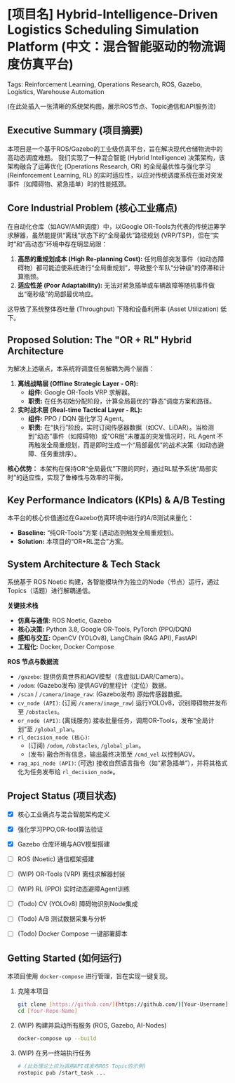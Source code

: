 # [项目名] Hybrid-Intelligence-Driven Logistics Scheduling Simulation Platform (中文：混合智能驱动的物流调度仿真平台)
Tags: Reinforcement Learning, Operations Research, ROS, Gazebo, Logistics, Warehouse Automation

(在此处插入一张清晰的系统架构图，展示ROS节点、Topic通信和API服务流)

## Executive Summary (项目摘要)

本项目是一个基于ROS/Gazebo的工业级仿真平台，旨在解决现代仓储物流中的高动态调度难题。
我们实现了一种混合智能 (Hybrid Intelligence) 决策架构，该架构融合了运筹优化 (Operations Research, OR) 的全局最优性与强化学习 (Reinforcement Learning, RL) 的实时适应性，以应对传统调度系统在面对突发事件（如障碍物、紧急插单）时的性能瓶颈。

## Core Industrial Problem (核心工业痛点)

在自动化仓库（如AGV/AMR调度）中，以Google OR-Tools为代表的传统运筹学求解器，虽然能提供“离线”状态下的“全局最优”路径规划 (VRP/TSP)，但在“实时”和“高动态”环境中存在明显局限：

1.  **高昂的重规划成本 (High Re-planning Cost):** 任何局部突发事件（如动态障碍物）都可能迫使系统进行“全局重规划”，导致整个车队“分钟级”的停滞和计算瓶颈。
2.  **适应性差 (Poor Adaptability):** 无法对紧急插单或车辆故障等随机事件做出“毫秒级”的局部最优响应。

这导致了系统整体吞吐量 (Throughput) 下降和设备利用率 (Asset Utilization) 低下。

## Proposed Solution: The "OR + RL" Hybrid Architecture

为解决上述痛点，本系统将调度任务解耦为两个层面：

1.  **离线战略层 (Offline Strategic Layer - OR):**
    * **组件:** Google OR-Tools VRP 求解器。
    * **职责:** 在任务初始分配阶段，计算全局最优的“静态”调度方案和路径。
2.  **实时战术层 (Real-time Tactical Layer - RL):**
    * **组件:** PPO / DQN 强化学习 Agent。
    * **职责:** 在“执行”阶段，实时订阅传感器数据（如CV、LiDAR）。当检测到“动态”事件（如障碍物）或“OR层”未覆盖的突发情况时，RL Agent 不再触发全局重规划，而是即时生成一个“局部最优”的战术决策（如动态避障、任务重排序）。

**核心优势：** 本架构在保持OR“全局最优”下限的同时，通过RL赋予系统“局部实时”的适应性，实现了鲁棒性与效率的平衡。

## Key Performance Indicators (KPIs) & A/B Testing

本平台的核心价值通过在Gazebo仿真环境中进行的A/B测试来量化：

* **Baseline:** “纯OR-Tools”方案 (遇动态则触发全局重规划)。
* **Solution:** 本项目的“OR+RL混合”方案。



## System Architecture & Tech Stack

系统基于 ROS Noetic 构建，各智能模块作为独立的Node（节点）运行，通过Topics（话题）进行解耦通信。

**关键技术栈**

* **仿真与通信:** ROS Noetic, Gazebo
* **核心决策:** Python 3.8, Google OR-Tools, PyTorch (PPO/DQN)
* **感知与交互:** OpenCV (YOLOv8), LangChain (RAG API), FastAPI
* **工程化:** Docker, Docker Compose

**ROS 节点与数据流**

* `/gazebo`: 提供仿真世界和AGV模型（含虚拟LiDAR/Camera）。
* `/odom`: (Gazebo发布) 提供AGV的里程计（定位）数据。
* `/scan` / `/camera/image_raw`: (Gazebo发布) 原始传感器数据。
* `cv_node (API)`: (订阅 `/camera/image_raw`) 运行YOLOv8，识别障碍物并发布至 `/obstacles`。
* `or_node (API)`: (离线服务) 接收批量任务，调用OR-Tools，发布“全局计划”至 `/global_plan`。
* `rl_decision_node (核心)`:
    * (订阅) `/odom`, `/obstacles`, `/global_plan`。
    * (发布) 融合所有信息，输出最终决策至 `/cmd_vel` 以控制AGV。
* `rag_api_node (API)`: (可选) 接收自然语言指令（如“紧急插单”），并将其格式化为任务发布给 `rl_decision_node`。

## Project Status (项目状态)

* [x] 核心工业痛点与混合智能架构定义
* [x] 强化学习PPO,OR-tool算法验证
* [x] Gazebo 仓库环境与AGV模型搭建
* [ ] ROS (Noetic) 通信框架搭建
* [ ] (WIP) OR-Tools (VRP) 离线求解器封装
* [ ] (WIP) RL (PPO) 实时动态避障Agent训练
* [ ] (Todo) CV (YOLOv8) 障碍物识别Node集成
* [ ] (Todo) A/B 测试数据采集与分析
* [ ] (Todo) Docker Compose 一键部署脚本


## Getting Started (如何运行)

本项目使用 `docker-compose` 进行管理，旨在实现一键复现。

1.  克隆本项目
    ```bash
    git clone [https://github.com/](https://github.com/)[Your-Username]/[Your-Repo-Name].git
    cd [Your-Repo-Name]
    ```
2.  (WIP) 构建并启动所有服务 (ROS, Gazebo, AI-Nodes)
    ```bash
    docker-compose up --build
    ```
3.  (WIP) 在另一终端执行任务
    ```bash
    # (此处理论上应为调用API或发布ROS Topic的示例)
    rostopic pub /start_task ...
    ```
